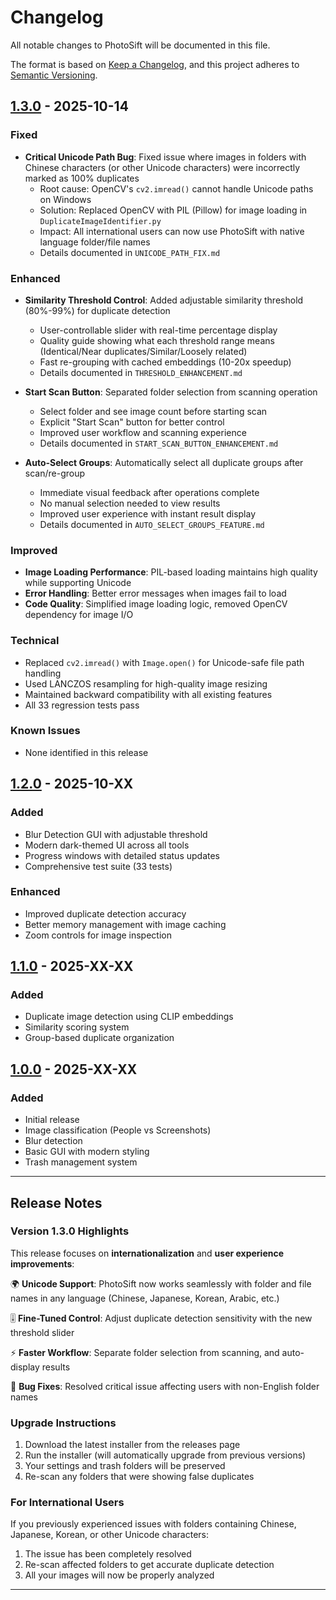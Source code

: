 # Changelog

All notable changes to PhotoSift will be documented in this file.

The format is based on [Keep a Changelog](https://keepachangelog.com/en/1.0.0/),
and this project adheres to [Semantic Versioning](https://semver.org/spec/v2.0.0.html).

## [1.3.0] - 2025-10-14

### Fixed
- **Critical Unicode Path Bug**: Fixed issue where images in folders with Chinese characters (or other Unicode characters) were incorrectly marked as 100% duplicates
  - Root cause: OpenCV's `cv2.imread()` cannot handle Unicode paths on Windows
  - Solution: Replaced OpenCV with PIL (Pillow) for image loading in `DuplicateImageIdentifier.py`
  - Impact: All international users can now use PhotoSift with native language folder/file names
  - Details documented in `UNICODE_PATH_FIX.md`

### Enhanced
- **Similarity Threshold Control**: Added adjustable similarity threshold (80%-99%) for duplicate detection
  - User-controllable slider with real-time percentage display
  - Quality guide showing what each threshold range means (Identical/Near duplicates/Similar/Loosely related)
  - Fast re-grouping with cached embeddings (10-20x speedup)
  - Details documented in `THRESHOLD_ENHANCEMENT.md`

- **Start Scan Button**: Separated folder selection from scanning operation
  - Select folder and see image count before starting scan
  - Explicit "Start Scan" button for better control
  - Improved user workflow and scanning experience
  - Details documented in `START_SCAN_BUTTON_ENHANCEMENT.md`

- **Auto-Select Groups**: Automatically select all duplicate groups after scan/re-group
  - Immediate visual feedback after operations complete
  - No manual selection needed to view results
  - Improved user experience with instant result display
  - Details documented in `AUTO_SELECT_GROUPS_FEATURE.md`

### Improved
- **Image Loading Performance**: PIL-based loading maintains high quality while supporting Unicode
- **Error Handling**: Better error messages when images fail to load
- **Code Quality**: Simplified image loading logic, removed OpenCV dependency for image I/O

### Technical
- Replaced `cv2.imread()` with `Image.open()` for Unicode-safe file path handling
- Used LANCZOS resampling for high-quality image resizing
- Maintained backward compatibility with all existing features
- All 33 regression tests pass

### Known Issues
- None identified in this release

## [1.2.0] - 2025-10-XX

### Added
- Blur Detection GUI with adjustable threshold
- Modern dark-themed UI across all tools
- Progress windows with detailed status updates
- Comprehensive test suite (33 tests)

### Enhanced
- Improved duplicate detection accuracy
- Better memory management with image caching
- Zoom controls for image inspection

## [1.1.0] - 2025-XX-XX

### Added
- Duplicate image detection using CLIP embeddings
- Similarity scoring system
- Group-based duplicate organization

## [1.0.0] - 2025-XX-XX

### Added
- Initial release
- Image classification (People vs Screenshots)
- Blur detection
- Basic GUI with modern styling
- Trash management system

---

## Release Notes

### Version 1.3.0 Highlights

This release focuses on **internationalization** and **user experience improvements**:

🌍 **Unicode Support**: PhotoSift now works seamlessly with folder and file names in any language (Chinese, Japanese, Korean, Arabic, etc.)

🎚️ **Fine-Tuned Control**: Adjust duplicate detection sensitivity with the new threshold slider

⚡ **Faster Workflow**: Separate folder selection from scanning, and auto-display results

🐛 **Bug Fixes**: Resolved critical issue affecting users with non-English folder names

### Upgrade Instructions

1. Download the latest installer from the releases page
2. Run the installer (will automatically upgrade from previous versions)
3. Your settings and trash folders will be preserved
4. Re-scan any folders that were showing false duplicates

### For International Users

If you previously experienced issues with folders containing Chinese, Japanese, Korean, or other Unicode characters:

1. The issue has been completely resolved
2. Re-scan affected folders to get accurate duplicate detection
3. All your images will now be properly analyzed

---

[1.3.0]: https://github.com/peterchei/PhotoSift/compare/v1.2.0...v1.3.0
[1.2.0]: https://github.com/peterchei/PhotoSift/compare/v1.1.0...v1.2.0
[1.1.0]: https://github.com/peterchei/PhotoSift/compare/v1.0.0...v1.1.0
[1.0.0]: https://github.com/peterchei/PhotoSift/releases/tag/v1.0.0
